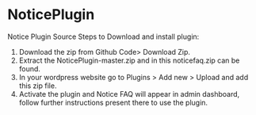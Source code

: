 # NoticePlugin
Notice Plugin Source
Steps to Download and install plugin:
1. Download the zip from Github Code> Download Zip.
2. Extract the NoticePlugin-master.zip and in this noticefaq.zip can be found.
3. In your wordpress website go to Plugins > Add new > Upload and add this zip file.
4. Activate the plugin and Notice FAQ will appear in admin dashboard, follow further instructions present there to use the plugin.
